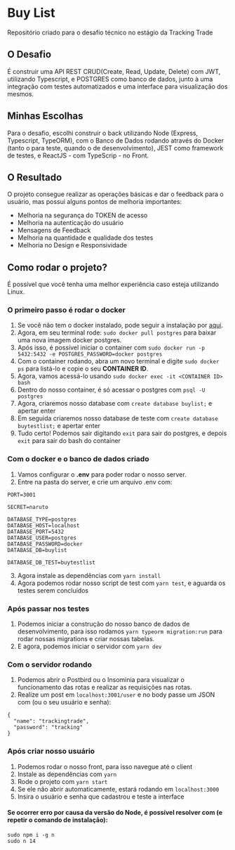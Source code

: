 # Buy List
Repositório criado para o desafio técnico no estágio da Tracking Trade

## O Desafio
É construir uma API REST CRUD(Create, Read, Update, Delete) com JWT, utilizando Typescript, e POSTGRES como banco de dados, junto à uma integração com testes automatizados e uma interface para visualização dos mesmos.

## Minhas Escolhas
Para o desafio, escolhi construir o back utilizando Node (Express, Typescript, TypeORM), com o Banco de Dados rodando através do Docker (tanto o para teste, quando o de desenvolvimento), JEST como framework de testes, e ReactJS - com TypeScrip - no Front. 

## O Resultado
O projeto consegue realizar as operações básicas e dar o feedback para o usuário, mas possui alguns pontos de melhoria importantes:
* Melhoria na segurança do TOKEN de acesso
* Melhoria na autenticação do usuário
* Mensagens de Feedback
* Melhoria na quantidade e qualidade dos testes
* Melhoria no Design e Responsividade

## Como rodar o projeto?
É possível que você tenha uma melhor experiência caso esteja utilizando Linux.

### O primeiro passo é rodar o docker
1. Se você não tem o docker instalado, pode seguir a instalação por [aqui](https://docs.docker.com/get-docker/).
2. Agora, em seu terminal rode: ```sudo docker pull postgres``` para baixar uma nova imagem docker postgres.
3. Após isso, é possível iniciar o container com ```sudo docker run -p 5432:5432 -e POSTGRES_PASSWORD=docker postgres```
4. Com o container rodando, abra um novo terminal e digite ```sudo docker ps``` para listá-lo e copie o seu **CONTAINER ID**.
5. Agora, vamos acessá-lo usando ```sudo docker exec -it <CONTAINER ID> bash```
6. Dentro do nosso container, é só acessar o postgres com ```psql -U postgres```
7. Agora, criaremos nosso database com ```create database buylist;``` e apertar enter
8. Em seguida criaremos nosso database de teste com ```create database buytestlist;``` e apertar enter
9. Tudo certo! Podemos sair digitando ```exit``` para sair do postgres, e depois ```exit``` para sair do bash do container

### Com o docker e o banco de dados criado
1. Vamos configurar o **.env** para poder rodar o nosso server. 
2. Entre na pasta do server, e crie um arquivo .env com:
```
PORT=3001

SECRET=naruto

DATABASE_TYPE=postgres
DATABASE_HOST=localhost
DATABASE_PORT=5432
DATABASE_USER=postgres
DATABASE_PASSWORD=docker
DATABASE_DB=buylist

DATABASE_DB_TEST=buytestlist
```
3. Agora instale as dependências com ```yarn install```
4. Agora podemos rodar nosso script de test com ```yarn test```, e aguarda os testes serem concluídos


### Após passar nos testes
1. Podemos iniciar a construção do nosso banco de dados de desenvolvimento, para isso rodamos ```yarn typeorm migration:run``` para rodar nossas migrations e criar nossas tabelas.
5. E agora, podemos iniciar o servidor com ```yarn dev```

### Com o servidor rodando
1. Podemos abrir o Postbird ou o Insominia para visualizar o funcionamento das rotas e realizar as requisições nas rotas.
2. Realize um post em ```localhost:3001/user``` e no body passe um JSON com (ou o seu usuário e senha): 
```
{
  "name": "trackingtrade",
  "password": "tracking"
}
```
### Após criar nosso usuário
1. Podemos rodar o nosso front, para isso navegue até o client
2. Instale as dependências com ```yarn```
3. Rode o projeto com ```yarn start```
4. Se ele não abrir automaticamente, estará rodando em ```localhost:3000```
5. Insira o usuário e senha que cadastrou e teste a interface

#### Se ocorrer erro por causa da versão do Node, é possível resolver com (e repetir o comando de instalação):
```
sudo npm i -g n
sudo n 14
```
